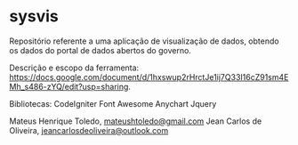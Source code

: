 # sysvis
Repositório referente a uma aplicação de visualização de dados, obtendo os dados do portal de dados abertos do governo.

Descrição e escopo da ferramenta: https://docs.google.com/document/d/1hxswup2rHrctJe1ij7Q33I16cZ91sm4EMh_s486-zYQ/edit?usp=sharing.

Bibliotecas:
  CodeIgniter
  Font Awesome
  Anychart
  Jquery

Mateus Henrique Toledo, mateushtoledo@gmail.com
Jean Carlos de Oliveira, jeancarlosdeoliveira@outlook.com
